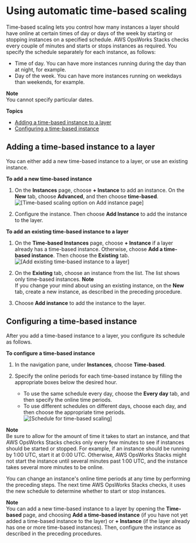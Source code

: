 # Using automatic time\-based scaling<a name="workinginstances-autoscaling-timebased"></a>

Time\-based scaling lets you control how many instances a layer should have online at certain times of day or days of the week by starting or stopping instances on a specified schedule\. AWS OpsWorks Stacks checks every couple of minutes and starts or stops instances as required\. You specify the schedule separately for each instance, as follows:
+ Time of day\. You can have more instances running during the day than at night, for example\. 
+ Day of the week\. You can have more instances running on weekdays than weekends, for example\. 

**Note**  
You cannot specify particular dates\.

**Topics**
+ [Adding a time\-based instance to a layer](#workinginstances-autoscaling-timebased-add)
+ [Configuring a time\-based instance](#workinginstances-autoscaling-timebased-configure)

## Adding a time\-based instance to a layer<a name="workinginstances-autoscaling-timebased-add"></a>

You can either add a new time\-based instance to a layer, or use an existing instance\.

**To add a new time\-based instance**

1. On the **Instances** page, choose **\+ Instance** to add an instance\. On the **New** tab, choose **Advanced**, and then choose **time\-based**\.  
![\[Time-based scaling option on Add instance page\]](http://docs.aws.amazon.com/opsworks/latest/userguide/images/time_based_instances.png)

1. Configure the instance\. Then choose **Add Instance** to add the instance to the layer\.

**To add an existing time\-based instance to a layer**

1. On the **Time\-based Instances** page, choose **\+ Instance** if a layer already has a time\-based instance\. Otherwise, choose **Add a time\-based instance**\. Then choose the **Existing** tab\.  
![\[Add existing time-based instance to a layer\]](http://docs.aws.amazon.com/opsworks/latest/userguide/images/time_based_instances_existing.png)

1. On the **Existing** tab, choose an instance from the list\. The list shows only time\-based instances\.
**Note**  
If you change your mind about using an existing instance, on the **New** tab, create a new instance, as described in the preceding procedure\.

1. Choose **Add instance** to add the instance to the layer\.

## Configuring a time\-based instance<a name="workinginstances-autoscaling-timebased-configure"></a>

After you add a time\-based instance to a layer, you configure its schedule as follows\.

**To configure a time\-based instance**

1. In the navigation pane, under **Instances**, choose **Time\-based**\.

1. Specify the online periods for each time\-based instance by filling the appropriate boxes below the desired hour\.
   + To use the same schedule every day, choose the **Every day** tab, and then specify the online time periods\.
   + To use different schedules on different days, choose each day, and then choose the appropriate time periods\.  
![\[Schedule for time-based scaling\]](http://docs.aws.amazon.com/opsworks/latest/userguide/images/time_based.png)

**Note**  
Be sure to allow for the amount of time it takes to start an instance, and that AWS OpsWorks Stacks checks only every few minutes to see if instances should be started or stopped\. For example, if an instance should be running by 1:00 UTC, start it at 0:00 UTC\. Otherwise, AWS OpsWorks Stacks might not start the instance until several minutes past 1:00 UTC, and the instance takes several more minutes to be online\.

You can change an instance's online time periods at any time by performing the preceding steps\. The next time AWS OpsWorks Stacks checks, it uses the new schedule to determine whether to start or stop instances\.

**Note**  
You can add a new time\-based instance to a layer by opening the **Time\-based** page, and choosing **Add a time\-based instance** \(if you have not yet added a time\-based instance to the layer\) or **\+ Instance** \(if the layer already has one or more time\-based instances\)\. Then, configure the instance as described in the preceding procedures\.
